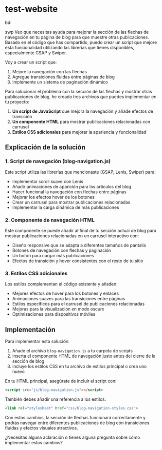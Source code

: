 # test-website
bdi


swp
Veo que necesitas ayuda para mejorar la sección de las flechas de navegación en tu página de blog para que muestre otras publicaciones. Basado en el código que has compartido, puedo crear un script que mejore esta funcionalidad utilizando las librerías que tienes disponibles, especialmente GSAP y Swiper.

Voy a crear un script que:
1. Mejore la navegación con las flechas
2. Agregue transiciones fluidas entre páginas de blog
3. Implemente un sistema de paginación dinámico

Para solucionar el problema con la sección de las flechas y mostrar otras publicaciones de blog, he creado tres archivos que puedes implementar en tu proyecto:

1. **Un script de JavaScript** que mejora la navegación y añade efectos de transición
2. **Un componente HTML** para mostrar publicaciones relacionadas con carrusel
3. **Estilos CSS adicionales** para mejorar la apariencia y funcionalidad

## Explicación de la solución

### 1. Script de navegación (blog-navigation.js)

Este script utiliza las librerías que mencionaste (GSAP, Lenis, Swiper) para:

- Implementar scroll suave con Lenis
- Añadir animaciones de aparición para los artículos del blog
- Hacer funcional la navegación con flechas entre páginas
- Mejorar los efectos hover de los botones
- Crear un carrusel para mostrar publicaciones relacionadas
- Implementar la carga dinámica de más publicaciones

### 2. Componente de navegación HTML

Este componente se puede añadir al final de tu sección actual de blog para mostrar publicaciones relacionadas en un carrusel interactivo con:

- Diseño responsive que se adapta a diferentes tamaños de pantalla
- Botones de navegación con flechas y paginación
- Un botón para cargar más publicaciones
- Efectos de transición y hover consistentes con el resto de tu sitio

### 3. Estilos CSS adicionales

Los estilos complementan el código existente y añaden:

- Mejores efectos de hover para los botones y enlaces
- Animaciones suaves para las transiciones entre páginas
- Estilos específicos para el carrusel de publicaciones relacionadas
- Mejoras para la visualización en modo oscuro
- Optimizaciones para dispositivos móviles

## Implementación

Para implementar esta solución:

1. Añade el archivo `blog-navigation.js` a tu carpeta de scripts
2. Inserta el componente HTML de navegación justo antes del cierre de la sección de blog
3. Incluye los estilos CSS en tu archivo de estilos principal o crea uno nuevo

En tu HTML principal, asegúrate de incluir el script con:

```html
<script src="js/blog-navigation.js"></script>
```

También debes añadir una referencia a los estilos:

```html
<link rel="stylesheet" href="css/blog-navigation-styles.css">
```

Con estos cambios, la sección de flechas funcionará correctamente y podrás navegar entre diferentes publicaciones de blog con transiciones fluidas y efectos visuales atractivos.

¿Necesitas alguna aclaración o tienes alguna pregunta sobre cómo implementar estos cambios?